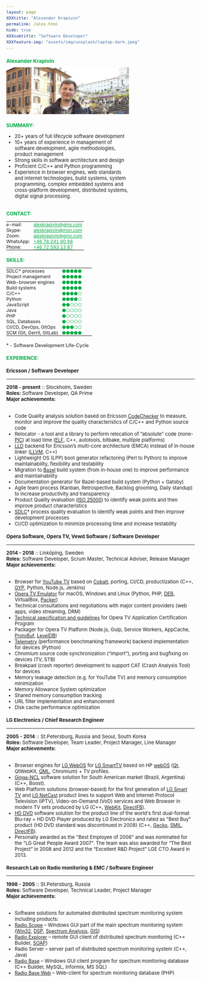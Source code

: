 ```yaml
---
layout: page
XXXtitle: "Alexander Krapivin"
permalink: /alex.html
hide: true
XXXsubtitle: "Software Developer"
XXXfeature-img: "assets/img/unsplash/laptop-dark.jpeg"
---
```


<style>
* {
    font-size: 98%;
}

.fixed-table {
    max-width: 240px;
    width: 240px;
}

.contacttable td {
    border: none;
    padding: 0;
    padding-right: 15px;
}

.feature-table table {
    display: table;
    margin: 0;
}
.feature-table td {
    border: none;
    XXXborder: 1px solid red;
    vertical-align: top;
    padding: 0;
}
.feature-table td:nth-child(1) {
    padding-right: 10px;
}
.feature-table td:nth-child(2),
.feature-table td:nth-child(2) a {
    color: #00aa44;
}

.contact-table td:nth-child(1) {
    width: 35%;
}

.skills-table td:nth-child(1) {
    width: 65%;
}

.title {
    color: #00aa44;
    text-shadow: none !important;
}

.left-column {
    float: left;
    width: 65%;
    padding-right: 60px;
}

.right-column {
    float: left;
    width: 35%;
}

/* Clear floats after the columns */
.row:after {
    content: "";
    display: table;
    clear: both;
}

@media only screen and (max-width: 900px) {
    .left-column {
        width: 100%;
    }

    .right-column {
        width: 100%;
    }
}

.experience {
    float: left;
    width: 100%;
}

</style>

<h1 class="title">Alexander Krapivin</h1>


<div class="row">
<div class="left-column">

<img style="padding:0;padding-right:15px" src="/assets/img/alex/4.jpeg"/>

<h2 class="title">SUMMARY:</h2>
<ul>
  <li>20+ years of full lifecycle software development</li>
  <li>10+ years of experience in management of software development,
  agile methodologies, product management</li>
  <li>Strong skills in software architecture and design</li>
  <li>Proficient C/C++ and Python programming</li>
  <li>Experience in browser engines, web standards and internet technologies,
  build systems, system programming, complex embedded systems and cross-platform development,
  distributed systems, digital signal processing.</li>
</ul>

</div>
<div class="right-column">

<div class="fixed-table"/>
<h2 class="title">CONTACT:</h2>
<table class="feature-table contact-table">
<tr><td>   e-mail: </td><td> <a href="mailto:alexkrapivin@gmx.com">alexkrapivin@gmx.com</a> </td></tr>
<tr><td>    Skype: </td><td> <a href="mailto:alexkrapivin@msn.com">alexkrapivin@msn.com</a> </td></tr>
<tr><td>     Zoom: </td><td> <a href="mailto:alexkrapivin@gmx.com">alexkrapivin@gmx.com</a> </td></tr>
<tr><td> WhatsApp: </td><td> <a href="tel:+46-76-241-90-66">+46 76 241 90 66</a> </td></tr>
<tr><td>    Phone: </td><td> <a href="tel:+46-72-593-13-87">+46 72 593 13 87</a> </td></tr>
</table>

<h2 class="title">SKILLS:</h2>

<table class="feature-table skills-table">
<tr><td>SDLC* processes          </td><td> ⬟⬟⬟⬟⬟ </td></tr>
<tr><td>Project management       </td><td> ⬟⬟⬟⬟⬟ </td></tr>
<tr><td>Web-browser engines      </td><td> ⬟⬟⬟⬟⬟ </td></tr>
<tr><td>Build systems            </td><td> ⬟⬟⬟⬟⬟ </td></tr>
<tr><td>C/C++                    </td><td> ⬟⬟⬟⬟⬠ </td></tr>
<tr><td>Python                   </td><td> ⬟⬟⬟⬟⬠ </td></tr>
<tr><td>JavaScript               </td><td> ⬟⬟⬠⬠⬠ </td></tr>
<tr><td>Java                     </td><td> ⬟⬠⬠⬠⬠ </td></tr>
<tr><td>PHP                      </td><td> ⬟⬠⬠⬠⬠ </td></tr>
<tr><td>SQL, Databases           </td><td> ⬟⬠⬠⬠⬠ </td></tr>
<tr><td>CI/CD, DevOps, GitOps    </td><td> ⬟⬟⬟⬠⬠ </td></tr>
<tr><td>SCM (Git, Gerrit, GitLab)</td><td> ⬟⬟⬟⬟⬟ </td></tr>
</table>

<div>
<sub>
* - Software Development Life-Cycle
</sub>
</div>

</div>
</div>


<!--
----------|---------------------
e-mail:   | [alexkrapivin@gmx.com]()
Skype:    | [alexkrapivin@msn.com]()
Zoom:     | [alexkrapivin@gmx.com]()
WhatsApp: | [+46 76 241 90 66]()
Phone:    | [+46 72 593 13 87]()
{:.contacttable}

## SUMMARY

* 20+ years of full lifecycle software development
* 10+ years of experience in management of software development,
  agile methodologies, product management
* Strong skills in software architecture and design
* Proficient C/C++ and Python programming
* Experience in browser engines, web standards and internet technologies,
  build systems, system programming, complex embedded systems and cross-platform development,
  distributed systems, digital signal processing.

## SKILLS

--------------------|---------
SDLC`*` processes   | ⬟⬟⬟⬟⬟
Project management  | ⬟⬟⬟⬠⬠
Web-browser engines | ⬟⬟⬟⬟⬟
Build systems       | ⬟⬟⬟⬟⬟
C/C++               | ⬟⬟⬟⬟⬠
Python              | ⬟⬟⬟⬠⬠
JavaScript          | ⬟⬟⬠⬠⬠
Java                | ⬟⬠⬠⬠⬠
PHP                 | ⬟⬠⬠⬠⬠
CI/CD               | ⬟⬟⬟⬠⬠
SQL, Databases      | ⬟⬠⬠⬠⬠
SCM (Git, Gerrit, GitLab) | ⬟⬟⬟⬟⬟
{:.contacttable}
`* - Software Development Life-Cycle`

## EXPERIENCE:

### Ericsson :: *Software Developer*
* * * * * * *
**2018 - present ::** *Stockholm, Sweden*\\
**Roles:** Software Developer, QA Prime\\
**Major achievements:**

* Relocator - a tool and a library to perform relocation of ”absolute” code
  (none-PIC) at load time (ELF, C++, autotools, bitbake, multiple platforms)
* LLD backend for Ericsson’s multi-core architecture (EMCA) instead of in-house linker (LLVM, C++)
* Lightweight OS (LPP) boot generator refactoring (Perl to Python) to improve maintainability, flexibility and testability
* Migration to Bazel build system (from in-house one) to improve performance and maintainability
* Documentation generator for Bazel-based build system (Python + Gatsby)
* Agile team process (Kanban, Retrospective, Backlog grooming, Daily standup) to increase productivity and transparency
* Product Quality evaluation (ISO 25000) to identify weak points and then improve product characteristics
* SDLC* process quality evaluation to identify weak points and then improve development processes
* CI/CD optimization to minimize processing time and increase testability
-->

<div class="experience">
<h2 class="title">EXPERIENCE:</h2>

<h3>Ericsson / Software Developer</h3>
<hr/>
<div><b>2018 - present</b> :: Stockholm, Sweden</div>
<div><b>Roles:</b> Software Developer, QA Prime</div>
<div><b>Major achievements:</b></div>
<br/>

<ul>
  <li>Code Quality analysis solution based on Ericsson <a href="https://github.com/Ericsson/codechecker">CodeChecker</a>
      to measure, monitor and improve the quality characteristics of C/C++ and Python source code</li>
  <li>Relocator - a tool and a library to perform relocation of ”absolute” code
      (none-<a href="https://en.wikipedia.org/wiki/Position-independent_code">PIC</a>) at load time
      (<a href="https://en.wikipedia.org/wiki/Executable_and_Linkable_Format">ELF</a>,
      C++, autotools, bitbake, multiple platforms)</li>
  <li><a href="https://lld.llvm.org">LLD</a> backend for Ericsson’s multi-core architecture (EMCA) instead of in-house linker
      (<a href="http://llvm.org">LLVM</a>, C++)</li>
  <li>Lightweight OS (LPP) boot generator refactoring (Perl to Python) to improve maintainability, flexibility and testability</li>
  <li>Migration to <a href="https://bazel.build">Bazel</a> build system (from in-house one)
      to improve performance and maintainability</li>
  <li>Documentation generator for Bazel-based build system (Python + Gatsby)</li>
  <li>Agile team process (Kanban, Retrospective, Backlog grooming, Daily standup) to increase productivity and transparency</li>
  <li>Product Quality evaluation (<a href="https://iso25000.com/">ISO 25000</a>)
      to identify weak points and then improve product characteristics</li>
  <li><a href="https://en.wikipedia.org/wiki/Systems_development_life_cycle">SDLC</a>* process quality evaluation
      to identify weak points and then improve development processes</li>
  <li>CI/CD optimization to minimize processing time and increase testability</li>
</ul>

<h3>Opera Software, Opera TV, Vewd Software  / Software Developer</h3>
<hr/>
<div><b>2014 - 2018</b> :: Linköping, Sweden</div>
<div><b>Roles:</b> Software Developer, Scrum Master, Technical Adviser, Release Manager</div>
<div><b>Major achievements:</b></div>
<br/>

<ul>
  <li>Browser for <a href="https://en.wikipedia.org/wiki/YouTube_TV">YouTube TV</a> based on
      <a href="https://www.cobalt.dev">Cobalt</a>, porting, CI/CD, productization
      (C++, <a href="https://en.wikipedia.org/wiki/GYP_(software)">GYP</a>, Python, Node.js, Jenkins)</li>
  <li><a href="https://www.vewd.com/products-services/vewd-tv-emulator/">Opera TV Emulator</a>
      for macOS, Windows and Linux (Python, PHP, <a href="https://en.wikipedia.org/wiki/Deb_(file_format)">DEB</a>,
      VirtualBox, <a href="https://packer.io">Packer</a>)</li>
  <li>Technical consultations and negotiations with major content providers (web apps, video streaming, DRM)</li>
  <li><a href="https://developer.vewd.com">Technical specification and guidelines</a>
      for Opera TV Application Certification Program</li>
  <li>Packager for Opera TV Platform (Node.js, Gulp, Service Workers, AppCache,
      <a href="https://developers.google.com/protocol-buffers">ProtoBuf</a>,
      <a href="https://en.wikipedia.org/wiki/LevelDB">LevelDB</a>)</li>
  <li><a href="https://chromium.googlesource.com/catapult/+/HEAD/telemetry/README.md">Telemetry</a>
      (performance benchmarking framework) backend implementation for devices (Python)</li>
  <li>Chromium source code synchronization (“import”), porting and bugfixing on devices (TV, STB)</li>
  <li>Breakpad (crash reporter) development to support CAT (Crash Analysis Tool) for devices</li>
  <li>Memory leakage detection (e.g. for YouTube TV) and memory consumption minimization</li>
  <li>Memory Allowance System optimization</li>
  <li>Shared memory consumption tracking</li>
  <li>URL filter implementation and enhancement</li>
  <li>Disk cache performance optimization</li>
</ul>


<h3>LG Electronics  / Chief Research Engineer</h3>
<hr/>
<div><b>2005 - 2014</b> :: St.Petersburg, Russia and Seoul, South Korea</div>
<div><b>Roles:</b> Software Developer, Team Leader, Project Manager, Line Manager</div>
<div><b>Major achievements:</b></div>
<br/>

<ul>
  <li>Browser engines for <a href="http://youtu.be/_MixY8STn0I">LG WebOS</a>
      for <a href="http://www.lg.com/smarttv/">LG SmartTV</a>
      based on HP <a href="https://en.wikipedia.org/wiki/WebOS">webOS</a>
      (<a href="https://www.qt.io">Qt</a>, QtWebKit, <a href="https://en.wikipedia.org/wiki/QML">QML</a>, Chromium)
      + TV profiles.</li>
  <li><a href="https://en.wikipedia.org/wiki/Ginga_(middleware)">Ginga-NCL</a> software solution
      for South American market (Brazil, Argentina) (C++, Boost).</li>
  <li>Web Platform solutions (browser-based) for the first generation of <a href="https://youtu.be/83cz5XaKoHA">LG Smart TV</a>
      and <a href="http://webostv.developer.lge.com/discover/netcast/overview/">LG NetCast</a> product lines
      to support Web and Internet Protocol Television (IPTV), Video-on-Demand (VoD) services and Web Browser
      in modern TV sets produced by LG (C++, <a href="https://webkit.org">WebKit</a>,
      <a href="https://en.wikipedia.org/wiki/DirectFB">DirectFB</a>).</li>
  <li><a href="https://en.wikipedia.org/wiki/HD_DVD">HD DVD</a> software solution for the product line of the
      world's first dual-format Blu-ray + HD DVD Player produced by LG Electronics and rated as "Best Buy" product
      (HD DVD standard was discontinued in 2008) (C++, <a href="https://en.wikipedia.org/wiki/Gecko_(software)">Gecko</a>,
      <a href="https://en.wikipedia.org/wiki/Synchronized_Multimedia_Integration_Language">SMIL</a>,
      <a href="https://en.wikipedia.org/wiki/DirectFB">DirectFB</a>).</li>
  <li>Personally awarded as the "Best Employee of 2006" and was nominated for the "LG Great People Award 2007".
      The team was also awarded for “The Best Project” in 2008 and 2012
      and the “Excellent R&D Project” LGE CTO Award in 2013.</li>
</ul>


<h3>Research Lab on Radio monitoring & EMC  / Software Engineer</h3>
<hr/>
<div><b>1998 - 2005</b> :: St.Petersburg, Russia</div>
<div><b>Roles:</b> Software Developer, Technical Leader, Project Manager</div>
<div><b>Major achievements:</b></div>
<br/>

<ul>
  <li>Software solutions for automated distributed spectrum monitoring system including products:</li>
  <li><a href="http://irga.sut.ru/radios.html">Radio Scope</a> – Windows GUI part of the main spectrum monitoring system
      (<a href="https://en.wikipedia.org/wiki/Windows_API">Win32</a>,
      <a href="https://en.wikipedia.org/wiki/Digital_signal_processing">DSP</a>,
      <a href="https://en.wikipedia.org/wiki/Spectrum_analyzer">Spectrum Analysis</a>,
      <a href="https://en.wikipedia.org/wiki/Geographic_information_system">GIS</a>)</li>
  <li><a href="http://irga.sut.ru/radiox.html">Radio Explorer</a> – remote GUI client of distributed spectrum monitoring
      (C++ Builder, <a href="https://en.wikipedia.org/wiki/SOAP">SOAP</a>)</li>
  <li>Radio Server – server part of distributed spectrum monitoring system (C++, Java)</li>
  <li><a href="http://irga.sut.ru/rbase.html">Radio Base</a> – Windows GUI client program for spectrum monitoring database
      (C++ Builder, MySQL, Informix, MS SQL)</li>
  <li><a href="http://irga.sut.ru/rbasew.html">Radio Base Web</a> – Web-client for spectrum monitoring database (PHP)</li>
</ul>

</div>
